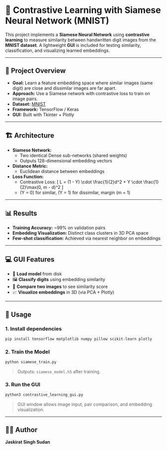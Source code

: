 # 🧠 Contrastive Learning with Siamese Neural Network (MNIST)

This project implements a **Siamese Neural Network** using **contrastive learning** to measure similarity between handwritten digit images from the **MNIST dataset**. A lightweight **GUI** is included for testing similarity, classification, and visualizing learned embeddings.

---

## 🚀 Project Overview

- **Goal:** Learn a feature embedding space where similar images (same digit) are close and dissimilar images are far apart.
- **Approach:** Use a Siamese network with contrastive loss to train on image pairs.
- **Dataset:** [MNIST](http://yann.lecun.com/exdb/mnist/)
- **Framework:** TensorFlow / Keras
- **GUI:** Built with Tkinter + Plotly

---

## 🏗️ Architecture

- **Siamese Network:**
  - Two identical Dense sub-networks (shared weights)
  - Outputs 128-dimensional embedding vectors
- **Distance Metric:**
  - Euclidean distance between embeddings
- **Loss Function:**
  - Contrastive Loss:
    \[
    L = (1 - Y) \cdot \frac{1}{2}d^2 + Y \cdot \frac{1}{2}\max(0, m - d)^2
    \]
  - \(Y = 0\) for similar, \(Y = 1\) for dissimilar, margin \(m = 1\)

---

## 📊 Results

- **Training Accuracy:** ~99% on validation pairs
- **Embedding Visualization:** Distinct class clusters in 3D PCA space
- **Few-shot classification:** Achieved via nearest neighbor on embeddings

---

## 💻 GUI Features

- 🔄 **Load model** from disk
- 🖼️ **Classify digits** using embedding similarity
- 🔁 **Compare two images** to see similarity score
- 📈 **Visualize embeddings** in 3D (via PCA + Plotly)

---

## 🧪 Usage

### 1. Install dependencies

```bash
pip install tensorflow matplotlib numpy pillow scikit-learn plotly
```

### 2. Train the Model

```bash
python siamese_train.py
```

> Outputs: `siamese_model.h5` after training.

### 3. Run the GUI

```bash
python3 contrastive_learning_gui.py
```

> GUI window allows image input, pair comparison, and embedding visualization.

---

## 🧑‍💻 Author

**Jaskirat Singh Sudan**  